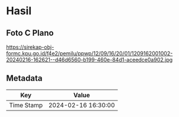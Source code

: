 # Hasil

## Foto C Plano

https://sirekap-obj-formc.kpu.go.id/f4e2/pemilu/ppwp/12/09/16/20/01/1209162001002-20240216-162621--d46d6560-b199-460e-84d1-aceedce0a902.jpg


## Metadata

| Key        | Value               |
| ---------- | ------------------- |
| Time Stamp | 2024-02-16 16:30:00 |



